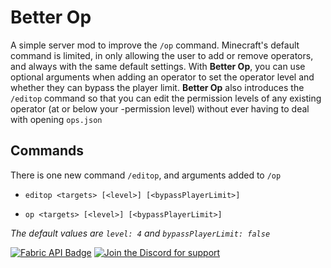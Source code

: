 # Better Op

A simple server mod to improve the `/op` command. Minecraft's default command is limited, in only allowing the user to
add or remove operators, and always with the same default settings. With **Better Op**, you can use optional arguments
when adding an operator to set the operator level and whether they can bypass the player limit. **Better Op** also
introduces the `/editop` command so that you can edit the permission levels of any existing operator (at or below your
-permission level) without ever having to deal with opening `ops.json`

## Commands
There is one new command `/editop`, and arguments added to `/op`

- `editop <targets> [<level>] [<bypassPlayerLimit>]`
  

- `op <targets> [<level>] [<bypassPlayerLimit>]`

*The default values are `level: 4` and `bypassPlayerLimit: false`*



<!-- Banners -->
[![Fabric API Badge][Fabric API Badge]][Fabric API Download]
[![Join the Discord for support][Discord Badge]][Discord Invite]



<!-- Image URLs -->
[Fabric API Badge]: https://i.imgur.com/HabVZJR.png
[Discord Badge]: https://discord.com/assets/bb408e0343ddedc0967f246f7e89cebf.svg

<!-- Hyperlink URLs -->
[Fabric API Download]: https://modrinth.com/mod/fabric-api
[Discord Invite]: https://discord.gg/m5AVR5ywyh
